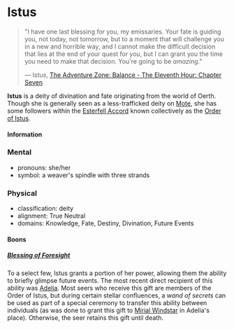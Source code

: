 # Istus

> "I have one last blessing for you, my emissaries. Your fate is guiding you, not today, not tomorrow, but to a moment that will challenge you in a new and horrible way, and I cannot make the difficult decision that lies at the end of your quest for you, but I can grant you the time you need to make that decision. You're going to be _amazing_."
>
> — Istus, [The Adventure Zone: Balance - The Eleventh Hour: Chapter Seven](https://maximumfun.org/episodes/adventure-zone/ep-47-eleventh-hour-chapter-seven/)

**Istus** is a deity of divination and fate originating from the world of Oerth. Though she is generally seen as a less-trafficked deity on [Mote](../../../ch-1-welcome-to-mote/cosmology/mote.md), she has some followers within the [Esterfell Accord](../../../ch-2-people-of-mote/societies/esterfell-accord/esterfell-accord.md) known collectively as the [Order of Istus](../../../ch-2-people-of-mote/organizations/order-of-istus/order-of-istus.md).

#### Information

### Mental

- pronouns: she/her
- symbol: a weaver's spindle with three strands

### Physical

- classification: deity
- alignment: True Neutral
- domains: Knowledge, Fate, Destiny, Divination, Future Events

#### Boons

##### [Blessing of Foresight](../../../ch-5-character-options/supernatural-gifts.md#blessing-of-foresight)

To a select few, Istus grants a portion of her power, allowing them the ability to briefly glimpse future events. The most recent direct recipient of this ability was [Adelia](../../../ch-2-people-of-mote/organizations/order-of-istus/members/adelia.md). Most seers who receive this gift are members of the Order of Istus, but during certain stellar confluences, a _wand of secrets_ can be used as part of a special ceremony to transfer this ability between individuals (as was done to grant this gift to [Mírial Windstar](../../../ch-2-people-of-mote/organizations/the-commune/members/mirial-windstar.md) in Adelia's place). Otherwise, the seer retains this gift until death.

